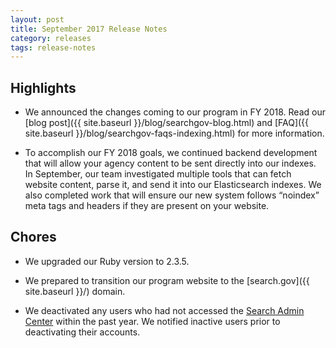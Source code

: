 ```yaml
---
layout: post
title: September 2017 Release Notes
category: releases
tags: release-notes
---
```


## Highlights

* We announced the changes coming to our program in FY 2018. Read our [blog post]({{ site.baseurl }}/blog/searchgov-blog.html) and [FAQ]({{ site.baseurl }}/blog/searchgov-faqs-indexing.html) for more information.

* To accomplish our FY 2018 goals, we continued backend development that will allow your agency content to be sent directly into our indexes. In September, our team investigated multiple tools that can fetch website content, parse it, and send it into our Elasticsearch indexes. We also completed work that will ensure our new system follows “noindex” meta tags and headers if they are present on your website.

## Chores

* We upgraded our Ruby version to 2.3.5.

* We prepared to transition our program website to the [search.gov]({{ site.baseurl }}/) domain. 

* We deactivated any users who had not accessed the [Search Admin Center](https://search.usa.gov/sites/) within the past year. We notified inactive users prior to deactivating their accounts. 
